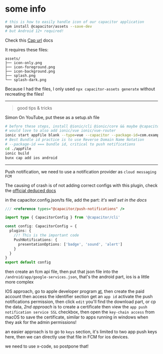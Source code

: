 # some info

```sh
# this is how to easily handle icon of our capacitor application
npm install @capacitor/assets --save-dev
# but Android 12+ required!
```

Check this [Cap url](https://capacitorjs.com/docs/guides/splash-screens-and-icons) docs

It requires these files:

```tree
assets/
├── icon-only.png
├── icon-foreground.png
├── icon-background.png
├── splash.png
└── splash-dark.png
```

Because I had the files, I only used `npx capacitor-assets generate` without recreating the files!

---

> good tips & tricks

Simon On YouTube, put these as a setup.sh file

```sh
# before these steps, install @ionic/cli @ionic/core && maybe @capacitor/cli also, -g is great here,
# would love to also add ionic/vue ionic/vue-router
ionic start appFile blank --type=vue --capacitor --package-id=com.example.appname # I changed its framework
# Best Bundle id practice is to use Reverse Domain Name Notation
# --package-id === bundle id, critical to push notifications
cd ./appFile
ionic build
bunx cap add ios android
```

---

Push notification, we need to use a notification provider as `cloud messaging FCM`

The causing of crash is of not adding correct configs with this plugin, check the [official deduced docs](https://capacitorjs.com/docs/apis/push-notifications)

in the capacitor.config.json/ts file, add the part: _it's well set in the docs_

```ts
/// <reference types="@capacitor/push-notifications" />

import type { CapacitorConfig } from '@capacitor/cli'

const config: CapacitorConfig = {
  plugins: {
    //! This is the important code
    PushNotifications: {
      presentationOptions: ['badge', 'sound', 'alert']
    }
  }
}
export default config
```

then create an fcm api file, then put that json file into the `/android/app/google-services.json`, that's the android part, ios is a little more complex

IOS approach, go to apple developer program [at](developer.apple.com), then create the paid account then access the identifier section get an `app id` activate the push notifications permission, then click `edit` you'll find the download part, or cp the data, _2nd approach_ is to create a certificate then view the `app push notification service SSL` checkbox, then open the `key-chain access` from macOS to save the certificate, similar to apps running in windows when they ask for the admin permissions!

an easier approach is to go to `keys` section, it's limited to two app push keys here, then we can directly use that file in FCM for ios devices.

we need to use x-code, so postpone that!
